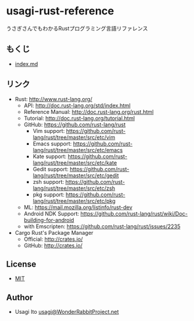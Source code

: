 usagi-rust-reference
====================

うさぎさんでもわかるRustプログラミング言語リファレンス

## もくじ

- [index.md](index.md)

## リンク

- Rust: http://www.rust-lang.org/
    - API: http://doc.rust-lang.org/std/index.html
    - Reference Manual: http://doc.rust-lang.org/rust.html
    - Tutorial: http://doc.rust-lang.org/tutorial.html
    - GitHub: https://github.com/rust-lang/rust
        - Vim support: https://github.com/rust-lang/rust/tree/master/src/etc/vim
        - Emacs support: https://github.com/rust-lang/rust/tree/master/src/etc/emacs
        - Kate support: https://github.com/rust-lang/rust/tree/master/src/etc/kate
        - Gedit support: https://github.com/rust-lang/rust/tree/master/src/etc/gedit
        - zsh support: https://github.com/rust-lang/rust/tree/master/src/etc/zsh
        - pkg support: https://github.com/rust-lang/rust/tree/master/src/etc/pkg
    - ML: https://mail.mozilla.org/listinfo/rust-dev
    - Android NDK Support: https://github.com/rust-lang/rust/wiki/Doc-building-for-android
    - with Emscripten: https://github.com/rust-lang/rust/issues/2235
- Cargo Rust's Package Manager
    - Official: http://crates.io/
    - GitHub: http://crates.io/

## License

- [MIT](LICENSE)

## Author

- Usagi Ito <usagi@WonderRabbitProject.net>
